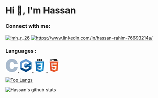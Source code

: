 # Hi 👋, I'm Hassan
<!--
<p align="left"> <img src="https://komarev.com/ghpvc/?username=hassanrahim26&label=Profile%20views&color=0e75b6&style=flat" alt="hassanrahim26" /> </p>
-->
<!--
<p align="left"> <a href="https://github.com/ryo-ma/github-profile-trophy"><img src="https://github-profile-trophy.vercel.app/?username=hassanrahim26" alt="hassanrahim26" /></a> </p>
-->
<!--
<p align="left"> <a href="https://twitter.com/imh_r_26" target="blank"><img src="https://img.shields.io/twitter/follow/imh_r_26?logo=twitter&style=for-the-badge" alt="imh_r_26" /></a> </p>
-->
<h3 align="left">Connect with me:</h3>
<p align="left">
<!--
<a href="https://codepen.io/https://codepen.io/h_r_26" target="blank"><img align="center" src="https://cdn.jsdelivr.net/npm/simple-icons@3.0.1/icons/codepen.svg" alt="https://codepen.io/h_r_26" height="30" width="40" /></a>
-->
<a href="https://twitter.com/imh_r_26" target="blank"><img align="center" src="https://cdn.jsdelivr.net/npm/simple-icons@3.0.1/icons/twitter.svg" alt="imh_r_26" height="30" width="40" /></a>
<a href="https://linkedin.com/in/https://www.linkedin.com/in/hassan-rahim-76693214a/" target="blank"><img align="center" src="https://cdn.jsdelivr.net/npm/simple-icons@3.0.1/icons/linkedin.svg" alt="https://www.linkedin.com/in/hassan-rahim-76693214a/" height="30" width="40" /></a>
<!--
<a href="https://kaggle.com/https://www.kaggle.com/hassanrahim" target="blank"><img align="center" src="https://cdn.jsdelivr.net/npm/simple-icons@3.0.1/icons/kaggle.svg" alt="https://www.kaggle.com/hassanrahim" height="30" width="40" /></a>
<a href="https://www.codechef.com/users/https://www.codechef.com/users/h_r_26" target="blank"><img align="center" src="https://cdn.jsdelivr.net/npm/simple-icons@3.1.0/icons/codechef.svg" alt="https://www.codechef.com/users/h_r_26" height="30" width="40" /></a>
<a href="https://www.hackerrank.com/https://www.hackerrank.com/h_r_26?hr_r=1" target="blank"><img align="center" src="https://cdn.jsdelivr.net/npm/simple-icons@3.0.1/icons/hackerrank.svg" alt="https://www.hackerrank.com/h_r_26?hr_r=1" height="30" width="40" /></a>
<a href="https://codeforces.com/profile/https://codeforces.com/profile/hassan26" target="blank"><img align="center" src="https://cdn.jsdelivr.net/npm/simple-icons@3.0.1/icons/codeforces.svg" alt="https://codeforces.com/profile/hassan26" height="30" width="40" /></a>
<a href="https://auth.geeksforgeeks.org/user/https://auth.geeksforgeeks.org/user/h_r_26/profile" target="blank"><img align="center" src="https://cdn.jsdelivr.net/npm/simple-icons@3.0.1/icons/geeksforgeeks.svg" alt="https://auth.geeksforgeeks.org/user/h_r_26/profile" height="30" width="40" /></a>
</p>
-->
<h3 align="left">Languages <!--and Tools-->:</h3>
<p align="left"> <a href="https://www.cprogramming.com/" target="_blank"> <img src="https://raw.githubusercontent.com/devicons/devicon/master/icons/c/c-original.svg" alt="c" width="40" height="40"/> </a> <a href="https://www.w3schools.com/cpp/" target="_blank"> <img src="https://raw.githubusercontent.com/devicons/devicon/master/icons/cplusplus/cplusplus-original.svg" alt="cplusplus" width="40" height="40"/> </a> <a href="https://www.w3schools.com/css/" target="_blank"> <img src="https://raw.githubusercontent.com/devicons/devicon/master/icons/css3/css3-original-wordmark.svg" alt="css3" width="40" height="40"/> </a> <a href="https://www.w3.org/html/" target="_blank"> <img src="https://raw.githubusercontent.com/devicons/devicon/master/icons/html5/html5-original-wordmark.svg" alt="html5" width="40" height="40"/> </a> <a href="https://www.python.org" target="_blank"> <!--<img src="https://raw.githubusercontent.com/devicons/devicon/master/icons/python/python-original.svg" alt="python" width="40" height="40"/> </a> </p>-->

[![Top Langs](https://github-readme-stats.vercel.app/api/top-langs/?username=HassanRahim26&layout=compact&theme=radical)](https://github.com/anuraghazra/github-readme-stats)

![Hassan's github stats](https://github-readme-stats.vercel.app/api?username=HassanRahim26&show_icons=true&theme=radical)
